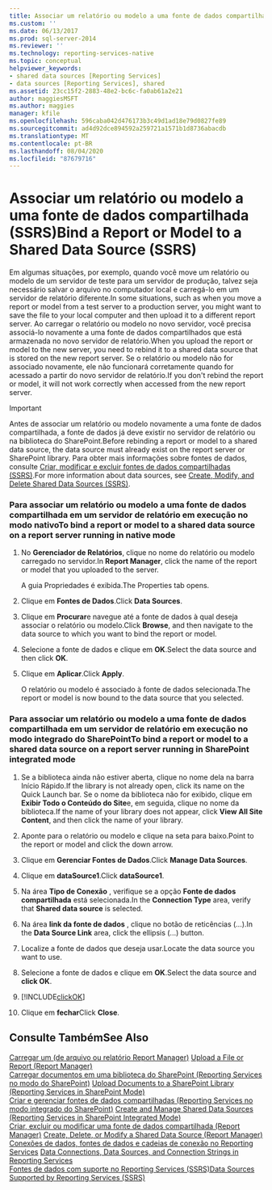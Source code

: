 ```yaml
---
title: Associar um relatório ou modelo a uma fonte de dados compartilhada (SSRS) | Microsoft Docs
ms.custom: ''
ms.date: 06/13/2017
ms.prod: sql-server-2014
ms.reviewer: ''
ms.technology: reporting-services-native
ms.topic: conceptual
helpviewer_keywords:
- shared data sources [Reporting Services]
- data sources [Reporting Services], shared
ms.assetid: 23cc15f2-2883-48e2-bc6c-fa0ab61a2e21
author: maggiesMSFT
ms.author: maggies
manager: kfile
ms.openlocfilehash: 596caba042d476173b3c49d1ad18e79d0827fe89
ms.sourcegitcommit: ad4d92dce894592a259721a1571b1d8736abacdb
ms.translationtype: MT
ms.contentlocale: pt-BR
ms.lasthandoff: 08/04/2020
ms.locfileid: "87679716"
---
```

# <a name="bind-a-report-or-model-to-a-shared-data-source-ssrs"></a><span data-ttu-id="938de-102">Associar um relatório ou modelo a uma fonte de dados compartilhada (SSRS)</span><span class="sxs-lookup"><span data-stu-id="938de-102">Bind a Report or Model to a Shared Data Source (SSRS)</span></span>
  <span data-ttu-id="938de-103">Em algumas situações, por exemplo, quando você move um relatório ou modelo de um servidor de teste para um servidor de produção, talvez seja necessário salvar o arquivo no computador local e carregá-lo em um servidor de relatório diferente.</span><span class="sxs-lookup"><span data-stu-id="938de-103">In some situations, such as when you move a report or model from a test server to a production server, you might want to save the file to your local computer and then upload it to a different report server.</span></span> <span data-ttu-id="938de-104">Ao carregar o relatório ou modelo no novo servidor, você precisa associá-lo novamente a uma fonte de dados compartilhados que está armazenada no novo servidor de relatório.</span><span class="sxs-lookup"><span data-stu-id="938de-104">When you upload the report or model to the new server, you need to rebind it to a shared data source that is stored on the new report server.</span></span> <span data-ttu-id="938de-105">Se o relatório ou modelo não for associado novamente, ele não funcionará corretamente quando for acessado a partir do novo servidor de relatório.</span><span class="sxs-lookup"><span data-stu-id="938de-105">If you don't rebind the report or model, it will not work correctly when accessed from the new report server.</span></span>  
  
> [!IMPORTANT]  
>  <span data-ttu-id="938de-106">Antes de associar um relatório ou modelo novamente a uma fonte de dados compartilhada, a fonte de dados já deve existir no servidor de relatório ou na biblioteca do SharePoint.</span><span class="sxs-lookup"><span data-stu-id="938de-106">Before rebinding a report or model to a shared data source, the data source must already exist on the report server or SharePoint library.</span></span> <span data-ttu-id="938de-107">Para obter mais informações sobre fontes de dados, consulte [Criar, modificar e excluir fontes de dados compartilhadas &#40;SSRS&#41;](create-modify-and-delete-shared-data-sources-ssrs.md).</span><span class="sxs-lookup"><span data-stu-id="938de-107">For more information about data sources, see [Create, Modify, and Delete Shared Data Sources &#40;SSRS&#41;](create-modify-and-delete-shared-data-sources-ssrs.md).</span></span>  
  
### <a name="to-bind-a-report-or-model-to-a-shared-data-source-on-a-report-server-running-in-native-mode"></a><span data-ttu-id="938de-108">Para associar um relatório ou modelo a uma fonte de dados compartilhada em um servidor de relatório em execução no modo nativo</span><span class="sxs-lookup"><span data-stu-id="938de-108">To bind a report or model to a shared data source on a report server running in native mode</span></span>  
  
1.  <span data-ttu-id="938de-109">No **Gerenciador de Relatórios**, clique no nome do relatório ou modelo carregado no servidor.</span><span class="sxs-lookup"><span data-stu-id="938de-109">In **Report Manager**, click the name of the report or model that you uploaded to the server.</span></span>  
  
     <span data-ttu-id="938de-110">A guia Propriedades é exibida.</span><span class="sxs-lookup"><span data-stu-id="938de-110">The Properties tab opens.</span></span>  
  
2.  <span data-ttu-id="938de-111">Clique em **Fontes de Dados**.</span><span class="sxs-lookup"><span data-stu-id="938de-111">Click **Data Sources**.</span></span>  
  
3.  <span data-ttu-id="938de-112">Clique em **Procurar**e navegue até a fonte de dados à qual deseja associar o relatório ou modelo.</span><span class="sxs-lookup"><span data-stu-id="938de-112">Click **Browse**, and then navigate to the data source to which you want to bind the report or model.</span></span>  
  
4.  <span data-ttu-id="938de-113">Selecione a fonte de dados e clique em **OK**.</span><span class="sxs-lookup"><span data-stu-id="938de-113">Select the data source and then click **OK**.</span></span>  
  
5.  <span data-ttu-id="938de-114">Clique em **Aplicar**.</span><span class="sxs-lookup"><span data-stu-id="938de-114">Click **Apply**.</span></span>  
  
     <span data-ttu-id="938de-115">O relatório ou modelo é associado à fonte de dados selecionada.</span><span class="sxs-lookup"><span data-stu-id="938de-115">The report or model is now bound to the data source that you selected.</span></span>  
  
### <a name="to-bind-a-report-or-model-to-a-shared-data-source-on-a-report-server-running-in-sharepoint-integrated-mode"></a><span data-ttu-id="938de-116">Para associar um relatório ou modelo a uma fonte de dados compartilhada em um servidor de relatório em execução no modo integrado do SharePoint</span><span class="sxs-lookup"><span data-stu-id="938de-116">To bind a report or model to a shared data source on a report server running in SharePoint integrated mode</span></span>  
  
1.  <span data-ttu-id="938de-117">Se a biblioteca ainda não estiver aberta, clique no nome dela na barra Início Rápido.</span><span class="sxs-lookup"><span data-stu-id="938de-117">If the library is not already open, click its name on the Quick Launch bar.</span></span> <span data-ttu-id="938de-118">Se o nome da biblioteca não for exibido, clique em **Exibir Todo o Conteúdo do Site**e, em seguida, clique no nome da biblioteca.</span><span class="sxs-lookup"><span data-stu-id="938de-118">If the name of your library does not appear, click **View All Site Content**, and then click the name of your library.</span></span>  
  
2.  <span data-ttu-id="938de-119">Aponte para o relatório ou modelo e clique na seta para baixo.</span><span class="sxs-lookup"><span data-stu-id="938de-119">Point to the report or model and click the down arrow.</span></span>  
  
3.  <span data-ttu-id="938de-120">Clique em **Gerenciar Fontes de Dados**.</span><span class="sxs-lookup"><span data-stu-id="938de-120">Click **Manage Data Sources**.</span></span>  
  
4.  <span data-ttu-id="938de-121">Clique em **dataSource1**.</span><span class="sxs-lookup"><span data-stu-id="938de-121">Click **dataSource1**.</span></span>  
  
5.  <span data-ttu-id="938de-122">Na área **Tipo de Conexão** , verifique se a opção **Fonte de dados compartilhada** está selecionada.</span><span class="sxs-lookup"><span data-stu-id="938de-122">In the **Connection Type** area, verify that **Shared data source** is selected.</span></span>  
  
6.  <span data-ttu-id="938de-123">Na área **link da fonte de dados** , clique no botão de reticências (...).</span><span class="sxs-lookup"><span data-stu-id="938de-123">In the **Data Source Link** area, click the ellipsis (...) button.</span></span>  
  
7.  <span data-ttu-id="938de-124">Localize a fonte de dados que deseja usar.</span><span class="sxs-lookup"><span data-stu-id="938de-124">Locate the data source you want to use.</span></span>  
  
8.  <span data-ttu-id="938de-125">Selecione a fonte de dados e clique em **OK**.</span><span class="sxs-lookup"><span data-stu-id="938de-125">Select the data source and **click OK**.</span></span>  
  
9. [!INCLUDE[clickOK](../../includes/clickok-md.md)]  
  
10. <span data-ttu-id="938de-126">Clique em **fechar**</span><span class="sxs-lookup"><span data-stu-id="938de-126">Click **Close**.</span></span>  
  
## <a name="see-also"></a><span data-ttu-id="938de-127">Consulte Também</span><span class="sxs-lookup"><span data-stu-id="938de-127">See Also</span></span>  
 <span data-ttu-id="938de-128">[Carregar um &#40;de arquivo ou relatório Report Manager&#41;](../reports/upload-a-file-or-report-report-manager.md) </span><span class="sxs-lookup"><span data-stu-id="938de-128">[Upload a File or Report &#40;Report Manager&#41;](../reports/upload-a-file-or-report-report-manager.md) </span></span>  
 <span data-ttu-id="938de-129">[Carregar documentos em uma biblioteca do SharePoint &#40;Reporting Services no modo do SharePoint&#41;](../upload-documents-to-a-sharepoint-library-reporting-services-in-sharepoint-mode.md) </span><span class="sxs-lookup"><span data-stu-id="938de-129">[Upload Documents to a SharePoint Library &#40;Reporting Services in SharePoint Mode&#41;](../upload-documents-to-a-sharepoint-library-reporting-services-in-sharepoint-mode.md) </span></span>  
 <span data-ttu-id="938de-130">[Criar e gerenciar fontes de dados compartilhadas &#40;Reporting Services no modo integrado do SharePoint&#41;](../create-manage-shared-data-sources-reporting-services-sharepoint-integrated-mode.md) </span><span class="sxs-lookup"><span data-stu-id="938de-130">[Create and Manage Shared Data Sources &#40;Reporting Services in SharePoint Integrated Mode&#41;](../create-manage-shared-data-sources-reporting-services-sharepoint-integrated-mode.md) </span></span>  
 <span data-ttu-id="938de-131">[Criar, excluir ou modificar uma fonte de dados compartilhada &#40;Report Manager&#41;](../create-delete-or-modify-a-shared-data-source-report-manager.md) </span><span class="sxs-lookup"><span data-stu-id="938de-131">[Create, Delete, or Modify a Shared Data Source &#40;Report Manager&#41;](../create-delete-or-modify-a-shared-data-source-report-manager.md) </span></span>  
 <span data-ttu-id="938de-132">[Conexões de dados, fontes de dados e cadeias de conexão no Reporting Services](../data-connections-data-sources-and-connection-strings-in-reporting-services.md) </span><span class="sxs-lookup"><span data-stu-id="938de-132">[Data Connections, Data Sources, and Connection Strings in Reporting Services](../data-connections-data-sources-and-connection-strings-in-reporting-services.md) </span></span>  
 [<span data-ttu-id="938de-133">Fontes de dados com suporte no Reporting Services &#40;SSRS&#41;</span><span class="sxs-lookup"><span data-stu-id="938de-133">Data Sources Supported by Reporting Services &#40;SSRS&#41;</span></span>](../create-deploy-and-manage-mobile-and-paginated-reports.md)  
  
  
